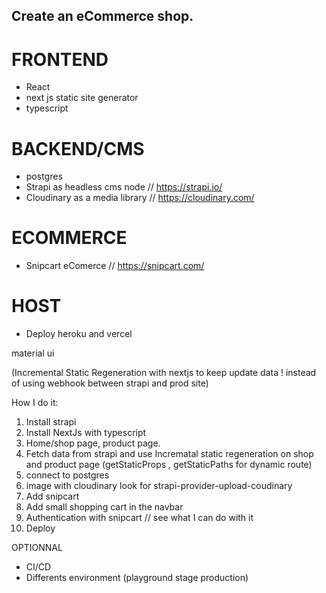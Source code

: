 ## Create an eCommerce shop.  

# FRONTEND
- React 
- next js static site generator
- typescript 

# BACKEND/CMS
- postgres 
- Strapi as headless cms node      // https://strapi.io/
- Cloudinary as a media library    // https://cloudinary.com/

# ECOMMERCE
- Snipcart eComerce                // https://snipcart.com/

# HOST
- Deploy heroku and vercel


material ui

(Incremental Static Regeneration with nextjs to keep update data ! instead of using webhook between strapi and prod site)
 

How I do it:

1. Install strapi
2. Install NextJs with typescript
3. Home/shop page, product page.
4. Fetch data from strapi and use Incrematal static regeneration on shop and product page 
(getStaticProps , getStaticPaths for dynamic route) 
5. connect to postgres
6. image with cloudinary look for strapi-provider-upload-coudinary
7. Add snipcart
8. Add small shopping cart in the navbar
9. Authentication with snipcart // see what I can do with it
10. Deploy

OPTIONNAL 

- CI/CD
- Differents environment (playground stage production)

